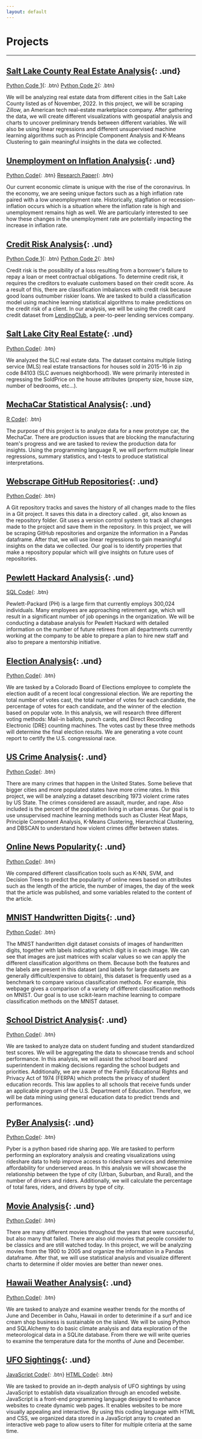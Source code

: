 ```yaml
---
layout: default
---
```


# Projects

---

## [Salt Lake County Real Estate Analysis](/webpages/SLC-Zillow-analysis.md){: .und}

[Python Code 1](https://github.com/dosanity/SLC-Zillow-analysis/blob/main/ZillowUT_Data.ipynb){: .btn}
[Python Code 2](https://github.com/dosanity/SLC-Zillow-analysis/blob/main/ZillowUT_Analysis.ipynb){: .btn}

We will be analyzing real estate data from different cities in the Salt Lake County listed as of November, 2022. In this project, we will be scraping Zillow, an American tech real-estate marketplace company. After gathering the data, we will create different visualizations with geospatial analysis and charts to uncover preliminary trends between different variables. We will also be using linear regressions and different unsupervised machine learning algorithms such as Principle Component Analysis and K-Means Clustering to gain meaningful insights in the data we collected.

## [Unemployment on Inflation Analysis](/webpages/unemployment-inflation-analysis.md){: .und}

[Python Code](https://github.com/dosanity/unemployment-inflation-analysis/blob/main/Inflation.ipynb){: .btn}
[Research Paper](/assets/pdf/Inflation-and-Monetary-Policy.pdf){: .btn}

Our current economic climate is unique with the rise of the coronavirus. In the economy, we are seeing unique factors such as a high inflation rate paired with a low uneomployment rate. Historically, stagflation or recession-inflation occurs which is a situation where the inflation rate is high and unemployment remains high as well. We are particularly interested to see how these changes in the unemployment rate are potentially impacting the increase in inflation rate.

## [Credit Risk Analysis](/webpages/Credit_Risk_Analysis.md){: .und}

[Python Code 1](https://github.com/dosanity/Credit_Risk_Analysis/blob/main/credit_risk_resampling.ipynb){: .btn} 
[Python Code 2](https://github.com/dosanity/Credit_Risk_Analysis/blob/main/credit_risk_ensemble.ipynb){: .btn} 

Credit risk is the possibility of a loss resulting from a borrower's failure to repay a loan or meet contractual obligations. To determine credit risk, it requires the creditors to evaluate customers based on their credit score. As a result of this, there are classification imbalances with credit risk because good loans outnumber riskier loans. We are tasked to build a classification model using machine learning statistical algorithms to make predictions on the credit risk of a client. In our analysis, we will be using the credit card credit dataset from [LendingClub](https://www.lendingclub.com/), a peer-to-peer lending services company.

## [Salt Lake City Real Estate](/webpages/slc-real-estate-analysis.md){: .und}

[Python Code](https://github.com/dosanity/SLC-real-estate-analysis/blob/main/SLC-real-estate.ipynb){: .btn}

We analyzed the SLC real estate data. The dataset contains multiple listing service (MLS) real estate transactions for houses sold in 2015-16 in zip code 84103 (SLC avenues neighborhood). We were primarily interested in regressing the SoldPrice on the house attributes (property size, house size, number of bedrooms, etc...).


## [MechaCar Statistical Analysis](/webpages/MechaCar_Statistical_Analysis.md){: .und}

[R Code](https://github.com/dosanity/MechaCar_Statistical_Analysis/blob/main/MechaCarChallenge.R){: .btn}

The purpose of this project is to analyze data for a new prototype car, the MechaCar. There are production issues that are blocking the manufacturing team's progress and we are tasked to review the production data for insights. Using the programming language R, we will perform multiple linear regressions, summary statistics, and t-tests to produce statistical interpretations.

## [Webscrape GitHub Repositories](/webpages/webscraping-github-analysis.md){: .und}

[Python Code](https://github.com/dosanity/webscraping-github-analysis/blob/main/webscraping-github-analysis.py){: .btn}

A Git repository tracks and saves the history of all changes made to the files in a Git project. It saves this data in a directory called . git, also known as the repository folder. Git uses a version control system to track all changes made to the project and save them in the repository. In this project, we will be scraping GitHub repositories and organize the information in a Pandas dataframe. After that, we will use linear regressions to gain meaningful insights on the data we collected. Our goal is to identify properties that make a repository popular which will give insights on future uses of repositories.

## [Pewlett Hackard Analysis](/webpages/Pewlett-Hackard-Analysis.md){: .und}

[SQL Code](https://github.com/dosanity/Pewlett-Hackard-Analysis/blob/main/Queries/Employee_Database_challenge.sql){: .btn}

Pewlett-Packard (PH) is a large firm that currently employs 300,024 individuals. Many employees are approaching retirement age, which will result in a significant number of job openings in the organization. We will be conducting a database analysis for Pewlett Hackard with detailed information on the number of future retirees from all departments currently working at the company to be able to prepare a plan to hire new staff and also to prepare a mentorship initiative.

## [Election Analysis](/webpages/election-analysis.md){: .und}

[Python Code](https://github.com/dosanity/election-analysis/blob/main/PyPoll_Challenge.py){: .btn}

We are tasked by a Colorado Board of Elections employee to complete the election audit of a recent local congressional election. We are reporting the total number of votes cast, the total number of votes for each candidate, the percentage of votes for each candidate, and the winner of the election based on popular vote. In this analysis, we will research three different voting methods: Mail-in ballots, punch cards, and Direct Recording Electronic (DRE) counting machines. The votes cast by these three methods will determine the final election results. We are generating a vote count report to certify the U.S. congressional race.

## [US Crime Analysis](/webpages/us-crime-analysis.md){: .und}

[Python Code](https://github.com/dosanity/us-crime-analysis/blob/main/US-crime-analysis.ipynb){: .btn}

There are many crimes that happen in the United States. Some believe that bigger cities and more populated states have more crime rates. In this project, we will be analyzing a dataset describing 1973 violent crime rates by US State. The crimes considered are assault, murder, and rape. Also included is the percent of the population living in urban areas. Our goal is to use unsupervised machine learning methods such as Cluster Heat Maps, Principle Component Analysis, K-Means Clustering, Hierarchical Clustering, and DBSCAN to understand how violent crimes differ between states.

## [Online News Popularity](/webpages/online-news-analysis.md){: .und} 

[Python Code](https://github.com/dosanity/online-news-analysis/blob/main/online-news-popularity.ipynb){: .btn}

We compared different classification tools such as K-NN, SVM, and Decision Trees to predict the popularity of online news based on attributes such as the length of the article, the number of images, the day of the week that the article was published, and some variables related to the content of the article.

## [MNIST Handwritten Digits](/webpages/MNIST-digits-analysis.md){: .und}

[Python Code](https://github.com/dosanity/MNIST-digits-analysis/blob/main/MNIST-digits.ipynb){: .btn}

The MNIST handwritten digit dataset consists of images of handwritten digits, together with labels indicating which digit is in each image. We can see that images are just matrices with scalar values so we can apply the different classification algorithms on them. Because both the features and the labels are present in this dataset (and labels for large datasets are generally difficult/expensive to obtain), this dataset is frequently used as a benchmark to compare various classification methods. For example, this webpage gives a comparison of a variety of different classification methods on MNIST. Our goal is to use scikit-learn machine learning to compare classification methods on the MNIST dataset.

## [School District Analysis](/webpages/school_district_analysis.md){: .und}

[Python Code](https://github.com/dosanity/school_district_analysis/blob/main/PyCitySchools_Challenge.ipynb){: .btn}

We are tasked to analyze data on student funding and student standardized test scores. We will be aggregating the data to showcase trends and school performance. In this analysis, we will assist the school board and superintendent in making decisions regarding the school budgets and priorities. Additionally, we are aware of the Family Educational Rights and Privacy Act of 1974 (FERPA) which protects the privacy of student education records. This law applies to all schools that receive funds under an applicable program of the U.S. Department of Education. Therefore, we will be data mining using general education data to predict trends and performances.

## [PyBer Analysis](/webpages/PyBer_Analysis.md){: .und}

[Python Code](https://github.com/dosanity/PyBer_Analysis/blob/main/PyBer.ipynb){: .btn}

Pyber is a python based ride sharing app. We are tasked to perform performing an exploratory analysis and creating visualizations using rideshare data to help improve access to rideshare services and determine affordability for underserved areas. In this analysis we will showcase the relationship between the type of city (Urban, Suburban, and Rural), and the number of drivers and riders. Additionally, we will calculate the percentage of total fares, riders, and drivers by type of city.

## [Movie Analysis](/webpages/movie-analysis.md){: .und}

[Python Code](https://github.com/dosanity/movie-analysis/blob/main/movie-analysis.py){: .btn}

There are many different movies throughout the years that were successful, but also many that failed. There are also old movies that people consider to be classics and are still watched today. In this project, we will be analyzing movies from the 1900 to 2005 and organize the information in a Pandas dataframe. After that, we will use statistical analysis and visualize different charts to determine if older movies are better than newer ones.

## [Hawaii Weather Analysis](/webpages/surfs_up.md){: .und}

[Python Code](https://github.com/dosanity/surfs_up/blob/main/climate_analysis.ipynb){: .btn}

We are tasked to analyze and examine weather trends for the months of June and December in Oahu, Hawaii in order to deterimine if a surf and ice cream shop business is sustainable on the island. We will be using Python and SQLAlchemy to do basic climate analysis and data exploration of the meteorological data in a SQLite database. From there we will write queries to examine the temperature data for the months of June and December.

## [UFO Sightings](/webpages/UFOs.md){: .und}

[JavaScript Code](https://github.com/dosanity/UFOs/blob/main/static/js/app.js){: .btn} 
[HTML Code](https://github.com/dosanity/UFOs/blob/main/index.html){: .btn}

We are tasked to provide an in-depth analysis of UFO sightings by using JavaScript to establish data visualization through an encoded website. JavaScript is a front-end programming language designed to enhance websites to create dynamic web pages. It enables websites to be more visually appealing and interactive. By using this coding language with HTML and CSS, we organized data stored in a JavaScript array to created an interactive web page to allow users to filter for multiple criteria at the same time.

